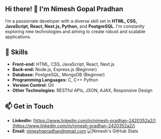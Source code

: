 ## Hi there! 👋 I'm **Nimesh Gopal Pradhan**  
I’m a passionate developer with a diverse skill set in **HTML, CSS, JavaScript, React, Next.js, Python,** and **PostgreSQL**. I'm constantly exploring new technologies and aiming to create robust and scalable applications.

## 🚀 Skills
- **Front-end:** HTML, CSS, JavaScript, React, Next.js  
- **Back-end:** Node.js, Express.js (Beginner)  
- **Database:** PostgreSQL, MongoDB (Beginner)
- **Programming Languages:** C, C++ Python
- **Version Control:** Git  
- **Other Technologies:** RESTful APIs, JSON, AJAX, Responsive Design 

## 📫 Get in Touch
- **LinkedIn:** [https://www.linkedin.com/in/nimesh-pradhan-2420352a2/](https://www.linkedin.com/in/nimesh-pradhan-2420352a2/)  
- **Email:** nimeshgpradhan@gmail.com
![Nimesh's GitHub Stats](https://github-readme-stats.vercel.app/api?username=fruit-punchsamurai&show_icons=true&count_private=true&hide_title=true)


